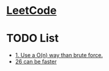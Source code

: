 # [LeetCode](https://leetcode.com/problemset/all/)

# TODO List
- [1. Use a O(n) way than brute force.](https://leetcode.com/problems/two-sum/)
- [26 can be faster](https://leetcode.com/problems/remove-duplicates-from-sorted-array/)
